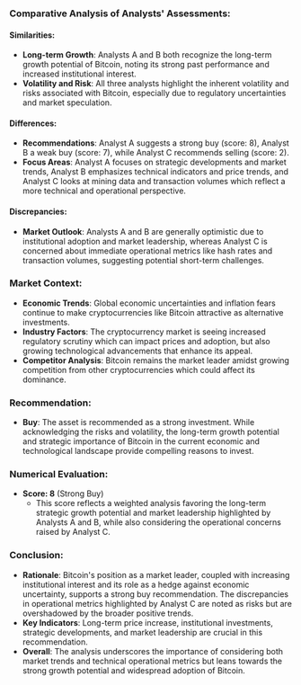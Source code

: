 ### Comparative Analysis of Analysts' Assessments:

#### Similarities:
- **Long-term Growth**: Analysts A and B both recognize the long-term growth potential of Bitcoin, noting its strong past performance and increased institutional interest.
- **Volatility and Risk**: All three analysts highlight the inherent volatility and risks associated with Bitcoin, especially due to regulatory uncertainties and market speculation.

#### Differences:
- **Recommendations**: Analyst A suggests a strong buy (score: 8), Analyst B a weak buy (score: 7), while Analyst C recommends selling (score: 2).
- **Focus Areas**: Analyst A focuses on strategic developments and market trends, Analyst B emphasizes technical indicators and price trends, and Analyst C looks at mining data and transaction volumes which reflect a more technical and operational perspective.

#### Discrepancies:
- **Market Outlook**: Analysts A and B are generally optimistic due to institutional adoption and market leadership, whereas Analyst C is concerned about immediate operational metrics like hash rates and transaction volumes, suggesting potential short-term challenges.

### Market Context:
- **Economic Trends**: Global economic uncertainties and inflation fears continue to make cryptocurrencies like Bitcoin attractive as alternative investments.
- **Industry Factors**: The cryptocurrency market is seeing increased regulatory scrutiny which can impact prices and adoption, but also growing technological advancements that enhance its appeal.
- **Competitor Analysis**: Bitcoin remains the market leader amidst growing competition from other cryptocurrencies which could affect its dominance.

### Recommendation:
- **Buy**: The asset is recommended as a strong investment. While acknowledging the risks and volatility, the long-term growth potential and strategic importance of Bitcoin in the current economic and technological landscape provide compelling reasons to invest.

### Numerical Evaluation:
- **Score: 8** (Strong Buy)
  - This score reflects a weighted analysis favoring the long-term strategic growth potential and market leadership highlighted by Analysts A and B, while also considering the operational concerns raised by Analyst C.

### Conclusion:
- **Rationale**: Bitcoin's position as a market leader, coupled with increasing institutional interest and its role as a hedge against economic uncertainty, supports a strong buy recommendation. The discrepancies in operational metrics highlighted by Analyst C are noted as risks but are overshadowed by the broader positive trends.
- **Key Indicators**: Long-term price increase, institutional investments, strategic developments, and market leadership are crucial in this recommendation.
- **Overall**: The analysis underscores the importance of considering both market trends and technical operational metrics but leans towards the strong growth potential and widespread adoption of Bitcoin.